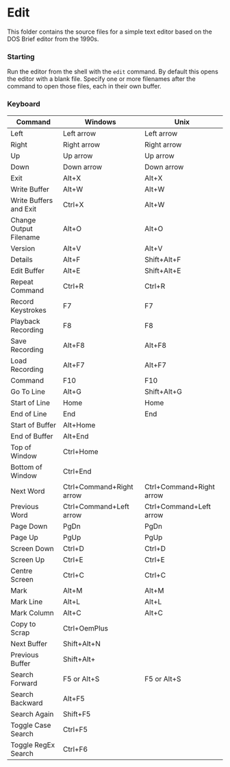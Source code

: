 # Edit

This folder contains the source files for a simple text editor 
based on the DOS Brief editor from the 1990s.

### Starting

Run the editor from the shell with the `edit` command. By default
this opens the editor with a blank file. Specify one or more
filenames after the command to open those files, each in their
own buffer.

### Keyboard

| Command                | Windows                  | Unix                     |
|------------------------|--------------------------|--------------------------|
| Left                   | Left arrow               | Left arrow               |
| Right                  | Right arrow              | Right arrow              |
| Up                     | Up arrow                 | Up arrow                 |
| Down                   | Down arrow               | Down arrow               |
| Exit                   | Alt+X                    | Alt+X                    |
| Write Buffer           | Alt+W                    | Alt+W                    |
| Write Buffers and Exit | Ctrl+X                   | Alt+W                    |
| Change Output Filename | Alt+O                    | Alt+O                    |
| Version                | Alt+V                    | Alt+V                    |
| Details                | Alt+F                    | Shift+Alt+F              |
| Edit Buffer            | Alt+E                    | Shift+Alt+E              |
| Repeat Command         | Ctrl+R                   | Ctrl+R                   |
| Record Keystrokes      | F7                       | F7                       |
| Playback Recording     | F8                       | F8                       |
| Save Recording         | Alt+F8                   | Alt+F8                   |
| Load Recording         | Alt+F7                   | Alt+F7                   |
| Command                | F10                      | F10                      |
| Go To Line             | Alt+G                    | Shift+Alt+G              |
| Start of Line          | Home                     | Home                     |
| End of Line            | End                      | End                      |
| Start of Buffer        | Alt+Home                 |                          |
| End of Buffer          | Alt+End                  |                          |
| Top of Window          | Ctrl+Home                |                          |
| Bottom of Window       | Ctrl+End                 |                          |
| Next Word              | Ctrl+Command+Right arrow | Ctrl+Command+Right arrow |
| Previous Word          | Ctrl+Command+Left arrow  | Ctrl+Command+Left arrow  |
| Page Down              | PgDn                     | PgDn                     |
| Page Up                | PgUp                     | PgUp                     |
| Screen Down            | Ctrl+D                   | Ctrl+D                   |
| Screen Up              | Ctrl+E                   | Ctrl+E                   |
| Centre Screen          | Ctrl+C                   | Ctrl+C                   |
| Mark                   | Alt+M                    | Alt+M                    |
| Mark Line              | Alt+L                    | Alt+L                    |
| Mark Column            | Alt+C                    | Alt+C                    |
| Copy to Scrap          | Ctrl+OemPlus             |                          |
| Next Buffer            | Shift+Alt+N              |                          |
| Previous Buffer        | Shift+Alt+               |                          |
| Search Forward         | F5 or Alt+S              | F5 or Alt+S              |
| Search Backward        | Alt+F5                   |                          |
| Search Again           | Shift+F5                 |                          |
| Toggle Case Search     | Ctrl+F5                  |                          |
| Toggle RegEx Search    | Ctrl+F6                  |                          |
